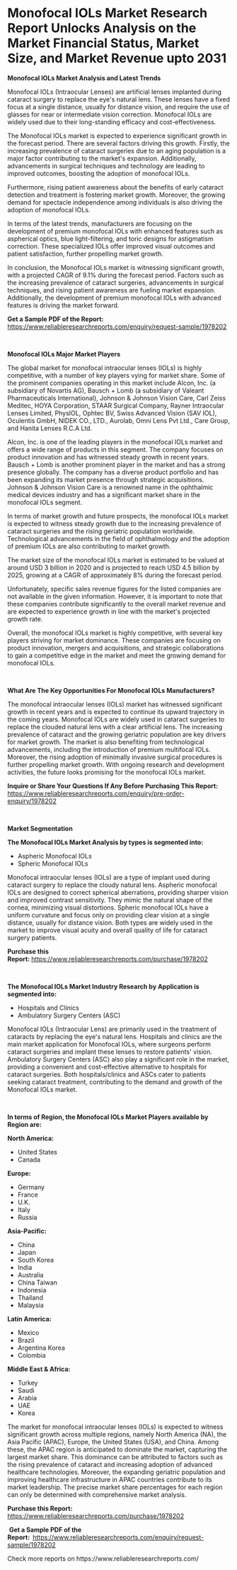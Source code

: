 <p><h1>Monofocal IOLs Market Research Report Unlocks Analysis on the Market Financial Status, Market Size, and Market Revenue upto 2031</h1></p><p><strong>Monofocal IOLs Market Analysis and Latest Trends</strong></p>
<p><p>Monofocal IOLs (Intraocular Lenses) are artificial lenses implanted during cataract surgery to replace the eye's natural lens. These lenses have a fixed focus at a single distance, usually for distance vision, and require the use of glasses for near or intermediate vision correction. Monofocal IOLs are widely used due to their long-standing efficacy and cost-effectiveness.</p><p>The Monofocal IOLs market is expected to experience significant growth in the forecast period. There are several factors driving this growth. Firstly, the increasing prevalence of cataract surgeries due to an aging population is a major factor contributing to the market's expansion. Additionally, advancements in surgical techniques and technology are leading to improved outcomes, boosting the adoption of monofocal IOLs.</p><p>Furthermore, rising patient awareness about the benefits of early cataract detection and treatment is fostering market growth. Moreover, the growing demand for spectacle independence among individuals is also driving the adoption of monofocal IOLs.</p><p>In terms of the latest trends, manufacturers are focusing on the development of premium monofocal IOLs with enhanced features such as aspherical optics, blue light-filtering, and toric designs for astigmatism correction. These specialized IOLs offer improved visual outcomes and patient satisfaction, further propelling market growth.</p><p>In conclusion, the Monofocal IOLs market is witnessing significant growth, with a projected CAGR of 9.1% during the forecast period. Factors such as the increasing prevalence of cataract surgeries, advancements in surgical techniques, and rising patient awareness are fueling market expansion. Additionally, the development of premium monofocal IOLs with advanced features is driving the market forward.</p></p>
<p><strong>Get a Sample PDF of the Report:&nbsp;</strong> <a href="https://www.reliableresearchreports.com/enquiry/request-sample/1978202">https://www.reliableresearchreports.com/enquiry/request-sample/1978202</a></p>
<p>&nbsp;</p>
<p><strong>Monofocal IOLs Major Market Players</strong></p>
<p><p>The global market for monofocal intraocular lenses (IOLs) is highly competitive, with a number of key players vying for market share. Some of the prominent companies operating in this market include Alcon, Inc. (a subsidiary of Novartis AG), Bausch + Lomb (a subsidiary of Valeant Pharmaceuticals International), Johnson & Johnson Vision Care, Carl Zeiss Meditec, HOYA Corporation, STAAR Surgical Company, Rayner Intraocular Lenses Limited, PhysIOL, Ophtec BV, Swiss Advanced Vision (SAV IOL), Oculentis GmbH, NIDEK CO., LTD., Aurolab, Omni Lens Pvt Ltd., Care Group, and Hanita Lenses R.C.A Ltd.</p><p>Alcon, Inc. is one of the leading players in the monofocal IOLs market and offers a wide range of products in this segment. The company focuses on product innovation and has witnessed steady growth in recent years. Bausch + Lomb is another prominent player in the market and has a strong presence globally. The company has a diverse product portfolio and has been expanding its market presence through strategic acquisitions. Johnson & Johnson Vision Care is a renowned name in the ophthalmic medical devices industry and has a significant market share in the monofocal IOLs segment.</p><p>In terms of market growth and future prospects, the monofocal IOLs market is expected to witness steady growth due to the increasing prevalence of cataract surgeries and the rising geriatric population worldwide. Technological advancements in the field of ophthalmology and the adoption of premium IOLs are also contributing to market growth.</p><p>The market size of the monofocal IOLs market is estimated to be valued at around USD 3 billion in 2020 and is projected to reach USD 4.5 billion by 2025, growing at a CAGR of approximately 8% during the forecast period.</p><p>Unfortunately, specific sales revenue figures for the listed companies are not available in the given information. However, it is important to note that these companies contribute significantly to the overall market revenue and are expected to experience growth in line with the market's projected growth rate.</p><p>Overall, the monofocal IOLs market is highly competitive, with several key players striving for market dominance. These companies are focusing on product innovation, mergers and acquisitions, and strategic collaborations to gain a competitive edge in the market and meet the growing demand for monofocal IOLs.</p></p>
<p>&nbsp;</p>
<p><strong>What Are The Key Opportunities For Monofocal IOLs Manufacturers?</strong></p>
<p><p>The monofocal intraocular lenses (IOLs) market has witnessed significant growth in recent years and is expected to continue its upward trajectory in the coming years. Monofocal IOLs are widely used in cataract surgeries to replace the clouded natural lens with a clear artificial lens. The increasing prevalence of cataract and the growing geriatric population are key drivers for market growth. The market is also benefiting from technological advancements, including the introduction of premium multifocal IOLs. Moreover, the rising adoption of minimally invasive surgical procedures is further propelling market growth. With ongoing research and development activities, the future looks promising for the monofocal IOLs market.</p></p>
<p><strong>Inquire or Share Your Questions If Any Before Purchasing This Report:</strong> <a href="https://www.reliableresearchreports.com/enquiry/pre-order-enquiry/1978202">https://www.reliableresearchreports.com/enquiry/pre-order-enquiry/1978202</a></p>
<p>&nbsp;</p>
<p><strong>Market Segmentation</strong></p>
<p><strong>The Monofocal IOLs Market Analysis by types is segmented into:</strong></p>
<p><ul><li>Aspheric Monofocal IOLs</li><li>Spheric Monofocal IOLs</li></ul></p>
<p><p>Monofocal intraocular lenses (IOLs) are a type of implant used during cataract surgery to replace the cloudy natural lens. Aspheric monofocal IOLs are designed to correct spherical aberrations, providing sharper vision and improved contrast sensitivity. They mimic the natural shape of the cornea, minimizing visual distortions. Spheric monofocal IOLs have a uniform curvature and focus only on providing clear vision at a single distance, usually for distance vision. Both types are widely used in the market to improve visual acuity and overall quality of life for cataract surgery patients.</p></p>
<p><strong>Purchase this Report:&nbsp;</strong><a href="https://www.reliableresearchreports.com/purchase/1978202">https://www.reliableresearchreports.com/purchase/1978202</a></p>
<p>&nbsp;</p>
<p><strong>The Monofocal IOLs Market Industry Research by Application is segmented into:</strong></p>
<p><ul><li>Hospitals and Clinics</li><li>Ambulatory Surgery Centers (ASC)</li></ul></p>
<p><p>Monofocal IOLs (Intraocular Lens) are primarily used in the treatment of cataracts by replacing the eye's natural lens. Hospitals and clinics are the main market application for Monofocal IOLs, where surgeons perform cataract surgeries and implant these lenses to restore patients' vision. Ambulatory Surgery Centers (ASC) also play a significant role in the market, providing a convenient and cost-effective alternative to hospitals for cataract surgeries. Both hospitals/clinics and ASCs cater to patients seeking cataract treatment, contributing to the demand and growth of the Monofocal IOLs market.</p></p>
<p>&nbsp;</p>
<p><strong>In terms of Region, the Monofocal IOLs Market Players available by Region are:</strong></p>
<p>
    <p> <strong> North America: </strong>
        <ul>
            <li>United States</li>
            <li>Canada</li>
        </ul>
        </p> 
    <p> <strong> Europe: </strong>
        <ul>
            <li>Germany</li>
            <li>France</li>
            <li>U.K.</li>
            <li>Italy</li>
            <li>Russia</li>
        </ul>
        </p> 
    <p> <strong> Asia-Pacific: </strong>
        <ul>
            <li>China</li>
            <li>Japan</li>
            <li>South Korea</li>
            <li>India</li>
            <li>Australia</li>
            <li>China Taiwan</li>
            <li>Indonesia</li>
            <li>Thailand</li>
            <li>Malaysia</li>
        </ul>
        </p> 
    <p> <strong> Latin America: </strong>
        <ul>
            <li>Mexico</li>
            <li>Brazil</li>
            <li>Argentina Korea</li>
            <li>Colombia</li>
        </ul>
        </p> 
    <p> <strong> Middle East & Africa: </strong>
        <ul>
            <li>Turkey</li>
            <li>Saudi</li>
            <li>Arabia</li>
            <li>UAE</li>
            <li>Korea</li>
        </ul>
    </p>
    </p>
<p><p>The market for monofocal intraocular lenses (IOLs) is expected to witness significant growth across multiple regions, namely North America (NA), the Asia Pacific (APAC), Europe, the United States (USA), and China. Among these, the APAC region is anticipated to dominate the market, capturing the largest market share. This dominance can be attributed to factors such as the rising prevalence of cataract and increasing adoption of advanced healthcare technologies. Moreover, the expanding geriatric population and improving healthcare infrastructure in APAC countries contribute to its market leadership. The precise market share percentages for each region can only be determined with comprehensive market analysis.</p></p>
<p><strong>Purchase this Report: </strong><a href="https://www.reliableresearchreports.com/purchase/1978202">https://www.reliableresearchreports.com/purchase/1978202</a></p>
<p>&nbsp;<strong>Get a Sample PDF of the Report:&nbsp;&nbsp;</strong><a href="https://www.reliableresearchreports.com/enquiry/request-sample/1978202">https://www.reliableresearchreports.com/enquiry/request-sample/1978202</a></p>
<p><strong></strong></p>
<p>Check more reports on https://www.reliableresearchreports.com/</p>